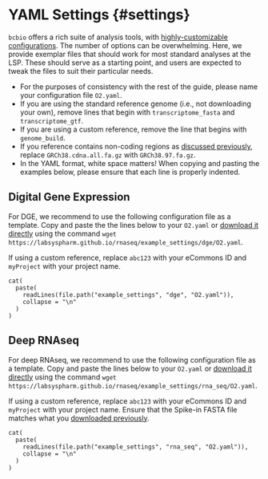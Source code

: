 # YAML Settings {#settings}

`bcbio` offers a rich suite of analysis tools, with [highly-customizable configurations](https://bcbio-nextgen.readthedocs.io/en/latest/contents/configuration.html#algorithm-parameters). The number of options can be overwhelming. Here, we provide exemplar files that should work for most standard analyses at the LSP. These should serve as a starting point, and users are expected to tweak the files to suit their particular needs.

* For the purposes of consistency with the rest of the guide, please name your configuration file `O2.yaml`.
* If you are using the standard reference genome (i.e., not downloading your own), remove lines that begin with `transcriptome_fasta` and `transcriptome_gtf`.
* If you are using a custom reference, remove the line that begins with `genome_build`.
* If you reference contains non-coding regions as [discussed previously](#refgenome), replace `GRCh38.cdna.all.fa.gz` with `GRCh38.97.fa.gz`.
* In the YAML format, white space matters! When copying and pasting the examples below, please ensure that each line is properly indented.

## Digital Gene Expression

For DGE, we recommend to use the following configuration file as a template. Copy and paste the the lines below to your `O2.yaml` or [download it directly](example_settings/dge/O2.yaml) using the command `wget https://labsyspharm.github.io/rnaseq/example_settings/dge/O2.yaml`.

If using a custom reference, replace `abc123` with your eCommons ID and `myProject` with your project name.

```{r, dge, echo=FALSE, result="asis", comment=NA}
cat(
  paste(
    readLines(file.path("example_settings", "dge", "O2.yaml")),
    collapse = "\n"
  )
)
```

## Deep RNAseq

For deep RNAseq, we recommend to use the following configuration file as a template. Copy and paste the lines below to your `O2.yaml` or [download it directly](example_settings/rna_seq/O2.yaml) using the command `wget https://labsyspharm.github.io/rnaseq/example_settings/rna_seq/O2.yaml`.

If using a custom reference, replace `abc123` with your eCommons ID and `myProject` with your project name. Ensure that the Spike-in FASTA file matches what you [downloaded previously](#spike-in).

```{r, rna_seq, echo=FALSE, result="asis", comment=NA}
cat(
  paste(
    readLines(file.path("example_settings", "rna_seq", "O2.yaml")),
    collapse = "\n"
  )
)
```
